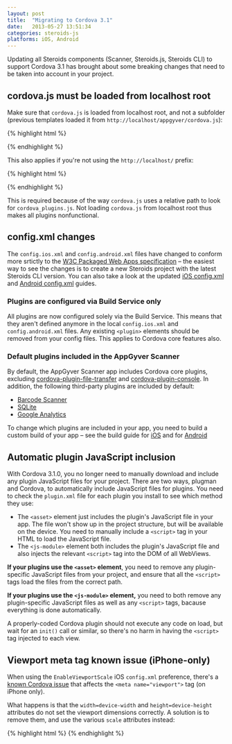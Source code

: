 ```yaml
---
layout: post
title:  "Migrating to Cordova 3.1"
date:   2013-05-27 13:51:34
categories: steroids-js
platforms: iOS, Android
---
```


Updating all Steroids components (Scanner, Steroids.js, Steroids CLI) to support Cordova 3.1 has brought about some breaking changes that need to be taken into account in your project.

## cordova.js must be loaded from localhost root

Make sure that `cordova.js` is loaded from localhost root, and not a subfolder (previous templates loaded it from `http://localhost/appgyver/cordova.js`):

{% highlight html %}
<script src="http://localhost/cordova.js"></script>
{% endhighlight %}

This also applies if you're not using the `http://localhost/` prefix:

{% highlight html %}
<script src="/cordova.js"></script>
{% endhighlight %}

This is required because of the way `cordova.js` uses a relative path to look for `cordova_plugins.js`. Not loading `cordova.js` from localhost root thus makes all plugins nonfunctional.

## config.xml changes

The `config.ios.xml` and `config.android.xml` files have changed to conform more srtictly to the [W3C Packaged Web Apps specification](http://www.w3.org/TR/widgets/) – the easiest way to see the changes is to create a new Steroids project with the latest Steroids CLI version. You can also take a look at the updated [iOS config.xml][ios-config-xml] and [Android config.xml][android-config-xml] guides.

### Plugins are configured via Build Service only

All plugins are now configured solely via the Build Service. This means that they aren't defined anymore in the local `config.ios.xml` and `config.android.xml` files. Any existing `<plugin>` elements should be removed from your config files. This applies to Cordova core features also.

### Default plugins included in the AppGyver Scanner
By default, the AppGyver Scanner app includes Cordova core plugins, excluding [cordova-plugin-file-transfer](https://github.com/apache/cordova-plugin-file-transfer) and [cordova-plugin-console](https://github.com/apache/cordova-plugin-console). In addition, the following third-party plugins are included by default:

* [Barcode Scanner](https://github.com/AppGyver/BarcodeScanner.git)
* [SQLite](https://github.com/lite4cordova/Cordova-SQLitePlugin.git)
* [Google Analytics](https://github.com/AppGyver/GAPlugin.git)

To change which plugins are included in your app, you need to build a custom build of your app – see the build guide for [iOS][ios-build-config] and for [Android][android-build-config]

## Automatic plugin JavaScript inclusion

With Cordova 3.1.0, you no longer need to manually download and include any plugin JavaScript files for your project. There are two ways, plugman and Cordova, to automatically include JavaScript files for plugins. You need to check the `plugin.xml` file for each plugin you install to see which method they use:

* The `<asset>` element just includes the plugin's JavaScript file in your app. The file won't show up in the project structure, but will be available on the device. You need to manually include a `<script>` tag in your HTML to load the JavaScript file.
* The `<js-module>` element both includes the plugin's JavaScript file and also injects the relevant `<script>` tag into the DOM of all WebViews.

**If your plugins use the `<asset>` element**, you need to remove any plugin-specific JavaScript files from your project, and ensure that all the `<script>` tags load the files from the correct path.

**If your plugins use the `<js-module>` element,** you need to both remove any plugin-specific JavaScript files as well as any `<script>` tags, bacause everything is done automatically.

A properly-coded Cordova plugin should not execute any code on load, but wait for an `init()` call or similar, so there's no harm in having the `<script>` tag injected to each view.

## Viewport meta tag known issue (iPhone-only)

When using the `EnableViewportScale` iOS `config.xml` preference, there's a [known Cordova issue](https://issues.apache.org/jira/browse/CB-4323) that affects the `<meta name="viewport">` tag (on iPhone only).

What happens is that the `width=device-width` and `height=device-height` attributes do not set the viewport dimensions correctly. A solution is to remove them, and use the various `scale` attributes instead:

{% highlight html %}
<meta name="viewport" content="user-scalable=no, initial-scale=1,
maximum-scale=1, minimum-scale=1, target-densitydpi=device-dpi" />
{% endhighlight %}

[ios-config-xml]: /steroids/guides/project_configuration/config-xml-android/
[android-config-xml]: /steroids/guides/project_configuration/config-xml-ios/
[ios-build-config]: /steroids/guides/cloud_services/ios_build_config
[android-build-config]: /steroids/guides/cloud_services/android_build_config